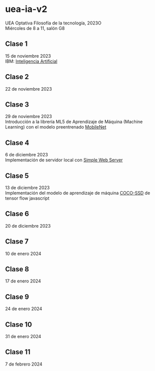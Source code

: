 # uea-ia-v2
UEA Optativa Filosofía de la tecnología, 2023O  
Miércoles de 8 a 11, salón G8  

## Clase 1
15 de noviembre 2023  
IBM: [Inteligencia Artificial](https://www.ibm.com/topics/artificial-intelligence)

## Clase 2
22 de noviembre 2023  
## Clase 3
29 de noviembre 2023  
Introducción a la librería ML5 de Aprendizaje de Máquina (Machine Learning) con el modelo preentrenado [MobileNet](https://learn.ml5js.org/#/tutorials/hello-ml5)  
## Clase 4
6 de diciembre 2023  
Implementación de servidor local con [Simple Web Server](https://simplewebserver.org/)  
## Clase 5
13 de diciembre 2023  
Implementación del modelo de aprendizaje de máquina [COCO-SSD](https://codelabs.developers.google.com/codelabs/tensorflowjs-object-detection?hl=en#0) de tensor flow javascript  
## Clase 6
20 de diciembre 2023  
## Clase 7
10 de enero 2024  
## Clase 8
17 de enero 2024  
## Clase 9
24 de enero 2024  
## Clase 10
31 de enero 2024  
## Clase 11
7 de febrero 2024  

